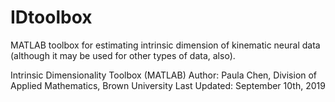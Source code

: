 # IDtoolbox
MATLAB toolbox for estimating intrinsic dimension of kinematic neural data (although it may be used for other types of data, also).

Intrinsic Dimensionality Toolbox (MATLAB)
Author: Paula Chen, Division of Applied Mathematics, Brown University
Last Updated: September 10th, 2019
